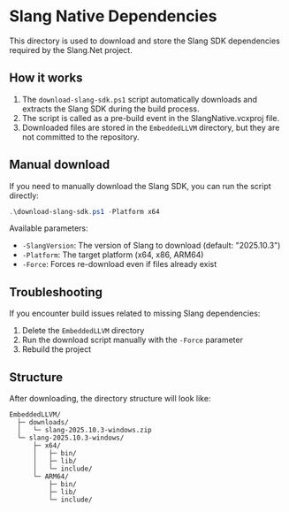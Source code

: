 # Slang Native Dependencies

This directory is used to download and store the Slang SDK dependencies required by the Slang.Net project.

## How it works

1. The `download-slang-sdk.ps1` script automatically downloads and extracts the Slang SDK during the build process.
2. The script is called as a pre-build event in the SlangNative.vcxproj file.
3. Downloaded files are stored in the `EmbeddedLLVM` directory, but they are not committed to the repository.

## Manual download

If you need to manually download the Slang SDK, you can run the script directly:

```powershell
.\download-slang-sdk.ps1 -Platform x64
```

Available parameters:
- `-SlangVersion`: The version of Slang to download (default: "2025.10.3")
- `-Platform`: The target platform (x64, x86, ARM64)
- `-Force`: Forces re-download even if files already exist

## Troubleshooting

If you encounter build issues related to missing Slang dependencies:

1. Delete the `EmbeddedLLVM` directory
2. Run the download script manually with the `-Force` parameter
3. Rebuild the project

## Structure

After downloading, the directory structure will look like:

```
EmbeddedLLVM/
  ├─ downloads/
  │   └─ slang-2025.10.3-windows.zip
  └─ slang-2025.10.3-windows/
      ├─ x64/
      │   ├─ bin/
      │   ├─ lib/
      │   └─ include/
      └─ ARM64/
          ├─ bin/
          ├─ lib/
          └─ include/
```
